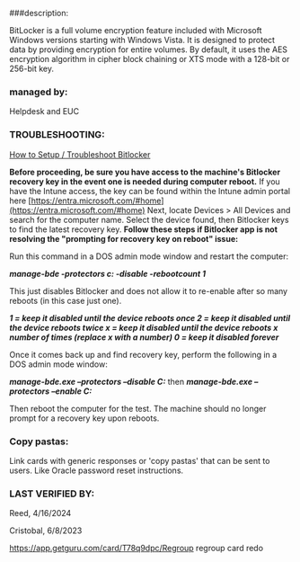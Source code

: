 
###description:

BitLocker is a full volume encryption feature included with Microsoft Windows versions starting with Windows Vista. It is designed to protect data by providing encryption for entire volumes. By default, it uses the AES encryption algorithm in cipher block chaining or XTS mode with a 128-bit or 256-bit key.

### managed by:

Helpdesk and EUC

### TROUBLESHOOTING:

﻿[How to Setup / Troubleshoot Bitlocker](https://app.getguru.com/card/c58rzRAi/How-to-Setup-Troubleshoot-Bitlocker)﻿

**Before proceeding, be sure you have access to the machine's Bitlocker recovery key in the event one is needed during computer reboot.** If you have the Intune access, the key can be found within the Intune admin portal here [https://entra.microsoft.com/#home](https://entra.microsoft.com/#home) Next, locate Devices > All Devices and search for the computer name. Select the device found, then Bitlocker keys to find the latest recovery key. **Follow these steps if Bitlocker app is not resolving the "prompting for recovery key on reboot" issue:**

Run this command in a DOS admin mode window and restart the computer:

_**manage-bde -protectors c: -disable -rebootcount 1**_

This just disables Bitlocker and does not allow it to re-enable after so many reboots (in this case just one).

_**1 = keep it disabled until the device reboots once 2 = keep it disabled until the device reboots twice x = keep it disabled until the device reboots x number of times (replace x with a number) 0 = keep it disabled forever**_

Once it comes back up and find recovery key, perform the following in a DOS admin mode window:

_**manage-bde.exe –protectors –disable C:**_ then _**manage-bde.exe –protectors –enable C:**_

Then reboot the computer for the test. The machine should no longer prompt for a recovery key upon reboots.

### Copy pastas:

Link cards with generic responses or 'copy pastas' that can be sent to users. Like Oracle password reset instructions.

### LAST VERIFIED BY:

Reed, 4/16/2024

Cristobal, 6/8/2023

https://app.getguru.com/card/T78q9dpc/Regroup regroup card redo